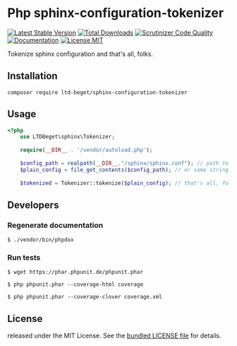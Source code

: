 # Php sphinx-configuration-tokenizer

[![Latest Stable Version](https://poser.pugx.org/ltd-beget/sphinx-configuration-tokenizer/version)](https://packagist.org/packages/ltd-beget/sphinx-configuration-tokenizer) 
[![Total Downloads](https://poser.pugx.org/ltd-beget/sphinx-configuration-tokenizer/downloads)](https://packagist.org/packages/ltd-beget/sphinx-configuration-tokenizer)
[![Scrutinizer Code Quality](https://scrutinizer-ci.com/g/LTD-Beget/sphinx-configuration-tokenizer/badges/quality-score.png?b=master)](https://scrutinizer-ci.com/g/LTD-Beget/sphinx-configuration-tokenizer/?branch=master)
[![Documentation](https://img.shields.io/badge/code-documented-brightgreen.svg)](http://ltd-beget.github.io/sphinx-configuration-tokenizer/documentation/html/index.html)
[![License MIT](http://img.shields.io/badge/license-MIT-blue.svg?style=flat)](https://github.com/LTD-Beget/sphinx-configuration-tokenizer/blob/master/LICENSE)

Tokenize sphinx configuration and that's all, folks.

## Installation

```shell
composer require ltd-beget/sphinx-configuration-tokenizer
```

## Usage
```php
<?php
    use LTDBeget\sphinx\Tokenizer;
    
    require(__DIR__ . '/vendor/autoload.php');
    
    $config_path = realpath(__DIR__."/sphinx/sphinx.conf"); // path to your sphinx conf
    $plain_config = file_get_contents($config_path); // or some string with sphinx conf
    
    $tokenized = Tokenizer::tokenize($plain_config); // that's all, folks. All is done =)

```
## Developers
### Regenerate documentation
```shell
$ ./vendor/bin/phpdox
```

### Run tests

```shell
$ wget https://phar.phpunit.de/phpunit.phar
```

```shell
$ php phpunit.phar --coverage-html coverage
```

```shell
$ php phpunit.phar --coverage-clover coverage.xml
```

## License
released under the MIT License.
See the [bundled LICENSE file](LICENSE) for details.
